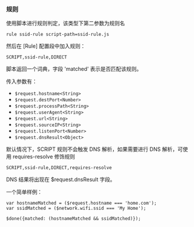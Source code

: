 ### 规则

使用脚本进行规则判定，该类型下第二参数为规则名

`rule ssid-rule script-path=ssid-rule.js`

然后在 [Rule] 配置段中加入规则：

`SCRIPT,ssid-rule,DIRECT`

脚本返回一个词典，字段 'matched'<Boolean> 表示是否匹配该规则。

传入参数有：

* `$request.hostname<String>`
* `$request.destPort<Number>`
* `$request.processPath<String>`
* `$request.userAgent<String>`
* `$request.url<String>`
* `$request.sourceIP<String>`
* `$request.listenPort<Number>`
* `$request.dnsResult<Object>`

默认情况下，SCRIPT 规则不会触发 DNS 解析，如果需要进行 DNS 解析，可使用 requires-resolve 修饰规则

`SCRIPT,ssid-rule,DIRECT,requires-resolve`

DNS 结果将出现在 $request.dnsResult 字段。

一个简单样例：

```
var hostnameMatched = ($request.hostname === 'home.com');
var ssidMatched = ($network.wifi.ssid === 'My Home');

$done({matched: (hostnameMatched && ssidMatched)});
```


